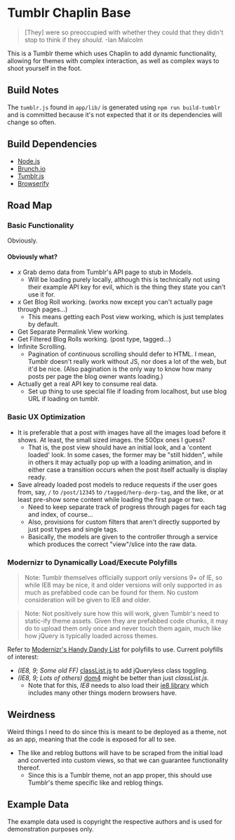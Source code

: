 Tumblr Chaplin Base
===================

> [They] were so preoccupied with whether they could that they didn't stop to think if they *should*. -Ian Malcolm

This is a Tumblr theme which uses Chaplin to add dynamic functionality, allowing for themes with complex interaction, as well as complex ways to shoot yourself in the foot.



Build Notes
-----------

The `tumblr.js` found in `app/lib/` is generated using `npm run build-tumblr` and is committed because it's not expected that it or its dependencies will change so often.



Build Dependencies
------------------

- [Node.js](http://nodejs.org/)
- [Brunch.io](http://brunch.io/)
- [Tumblr.js](https://github.com/tumblr/tumblr.js)
- [Browserify](http://browserify.org/)



Road Map
--------

### Basic Functionality

Obviously.

#### Obviously what?

- *x* Grab demo data from Tumblr's API page to stub in Models.
	- Will be loading purely locally, although this is technically not using their example API key for evil, which is the thing they state you can't use it for.
- *x* Get Blog Roll working. (works now except you can't actually page through pages...)
	- This means getting each Post view working, which is just templates by default.
- Get Separate Permalink View working.
- Get Filtered Blog Rolls working. (post type, tagged...)
- Infinite Scrolling.
	- Pagination of continuous scrolling should defer to HTML.  I mean, Tumblr doesn't really work without JS, nor does a lot of the web, but it'd be nice.  (Also pagination is the only way to know how many posts per page the blog owner wants loading.)
- Actually get a real API key to consume real data.
	- Set up thing to use special file if loading from localhost, but use blog URL if loading on tumblr.

### Basic UX Optimization

- It is preferable that a post with images have all the images load before it shows.  At least, the small sized images.  the 500px ones I guess?
	- That is, the post view should have an initial look, and a 'content loaded' look.  In some cases, the former may be "still hidden", while in others it may actually pop up with a loading animation, and in either case a transition occurs when the post itself actually is display ready.
- Save already loaded post models to reduce requests if the user goes from, say, `/` to `/post/12345` to `/tagged/herp-derp-tag`, and the like, or at least pre-show some content while loading the first page or two.
	- Need to keep separate track of progress through pages for each tag and index, of course...
	- Also, provisions for custom filters that aren't directly supported by just post types and single tags.
	- Basically, the models are given to the controller through a service which produces the correct "view"/slice into the raw data.

### Modernizr to Dynamically Load/Execute Polyfills

> Note: Tumblr themselves officially support only versions 9+ of IE, so while IE8 may be nice, it and older versions will only supported in as much as prefabbed code can be found for them.  No custom consideration will be given to IE8 and older.

> Note: Not positively sure how this will work, given Tumblr's need to static-ify theme assets.  Given they are prefabbed code chunks, it may do to upload them only once and never touch them again, much like how jQuery is typically loaded across themes.

Refer to [Modernizr's Handy Dandy List](https://github.com/Modernizr/Modernizr/wiki/HTML5-Cross-Browser-Polyfills) for polyfills to use.  Current polyfills of interest:

- *(IE8, 9; Some old FF)* [classList.js](https://github.com/eligrey/classList.js) to add jQueryless class toggling.
- *(IE8, 9; Lots of others)* [dom4](https://github.com/WebReflection/dom4) might be better than just *classList.js*.
	- Note that for this, *IE8* needs to also load their [ie8 library](https://github.com/WebReflection/ie8) which includes many other things modern browsers have.



Weirdness
---------

Weird things I need to do since this is meant to be deployed as a theme, not as an app, meaning that the code is exposed for all to see.

- The like and reblog buttons will have to be scraped from the initial load and converted into custom views, so that we can guarantee functionality thereof.
	- Since this is a Tumblr theme, not an app proper, this should use Tumblr's theme specific like and reblog things.



Example Data
------------

The example data used is copyright the respective authors and is used for demonstration purposes only.
